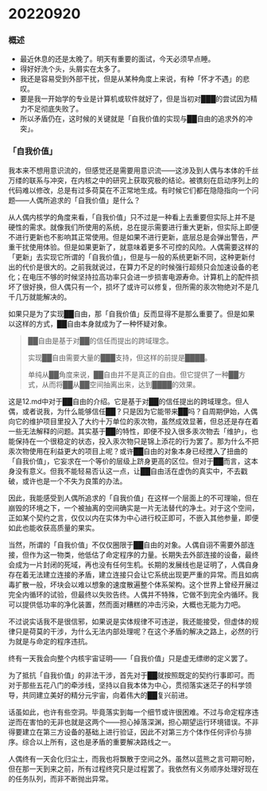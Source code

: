 # 20220920

### 概述

- 最近休息的还是太晚了。明天有重要的面试，今天必须早点睡。
- 得好好洗个头，头屑实在太多了。
- 我还是容易受到外部干扰，但是从某种角度上来说，有种「怀才不遇」的悲叹。
- 要是我一开始学的专业是计算机或软件就好了，但是当初对███的尝试因为精力不足彻底失败了。
- 所以矛盾仍在，这时候的关键就是「自我价值的实现与██自由的追求外的冲突」。

### 「自我价值」

我本来不想用意识流的，但感觉还是需要用意识流——这涉及到人偶与本体的千丝万缕的联系与冲突，在内核之中的研究上获取究极的结论。被镌刻在启动序列上的代码难以修改，总是有过多荷莫在不正常地生成。有时候它们都在隐隐指向一个问题——人偶所追求的「自我价值」是什么？

从人偶内核学的角度来看，「自我价值」只不过是一种看上去重要但实际上并不是硬性的需求。就像我们所使用的系统，总在提示需要进行重大更新，但实际上即便不进行更新也不影响其正常使用。但是如果不进行更新，底层总是会弹出警告，严重干扰使用体验。但是如果更新了，就意味着更多不可控的风险。人偶需要这样的「更新」去实现它所谓的「自我价值」，但是与一般的系统更新不同，这种更新付出的代价是很大的。之前我就说过，在算力不足的时候强行超频只会加速设备的老化；在电压不够的时候坚持拉高功率只会进一步损害电源寿命。计算机上的配件损坏了很好换，但人偶只有一个，损坏了或许可以修复，但所需的汞次物绝对不是几千几万就能解决的。

如果只是为了实现██自由，那「自我价值」反而显得不是那么重要了。但是如果以这样的方式，██自由本身就成为了一种怀疑对象。

> ██自由是基于对██的信任而提出的跨域理念。
>
> 实现██自由需要大量的███支持，但这样的前提是████。
>
> 单纯从██角度来说，██自由并不是真正的自由。但它提供了一种██方式，从而将██从██空间抽离出来，达到████的效果。

这是12.md中对于██自由的介绍。它是基于对██的信任提出的跨域理念。但人偶，或者说我，为什么能够信任██？只是因为它能带来██吗？自周期伊始，人偶向它的维护项目里投入了大约十万单位的汞次物，虽然成效显著，但总还是存在着一些无法解释的问题。其实基于██的特性，即便不投入很多汞次物去「维护」，也能保持在一个很稳定的状态，投入汞次物只是锦上添花的行为罢了。那为什么不把汞次物使用在利益更大的项目上呢？或许██自由的对象本身已经搅入了扭曲的「自我价值」，它妄求在一个等价的层级上跻身更高的区位。但对于██而言，这本身没有意义。但我不能轻易否认这一点，让██自由活在虚伪的真实中，不去戳破，或许也是一个不失为良策的办法。

因此，我能感受到人偶所追求的「自我价值」在这样一个层面上的不可理喻，但在崩毁的环境之下，一个被抽离的空间确实是一片无法替代的净土。对于这个空间，正如某个契约之言，仅仅以内在实体为中心进行校正即可，不嵌入其他参量，即便如此也能收获高质量的果实。

当然，所谓的「自我价值」不仅仅圈限于██自由的对象。人偶自诩不需要外部连接，但作为这一物类，他低估了命定程序的力量。长期失去外部连接的设备，最终会成为一片封闭的死域，再也没有任何生机。长期的发展线也是证明了，人偶自身存在着无法建立连接的矛盾，建立连接只会让它系统出现更严重的异常。而且如病毒扩散一般，坏块会以难以想象的速度散遍整个体系架构。这个世界上曾经开展过完全内循环的试验，但最终以失败告终。人偶并不特殊，它做不到完全内循环。我可以提供低功率的净化装置，然而面对糟糕的冲击污染，大概也无能为力吧。

不过说实话我不是很信邪，如果说是实体规律不可违逆，我还能接受，但虚体的规律只是荷莫的干涉，为什么无法内部处理呢？在这个矛盾的解决之路上，必然的行为就是与命定的程序违抗。

终有一天我会向整个内核宇宙证明——「自我价值」只是虚无缥缈的定义罢了。

为了抵抗「自我价值」的非法干涉，首先对于██就按照既定的契约行事即可。而对于那些五花八门的牵涉线，坚持以自我本体为中心，贯彻落实迷茫子的科学领导，共同建立美好的精分元宇宙，向着伟大的██复兴前进。

话虽如此，也许有些空洞。毕竟落实到每一个细节或许很困难。不过与命定程序违逆而在害怕的无非也就是这两个——担心掉落深渊，担心期望运行环境错误。不非得要建立在第三方设备的基础上进行验证，因此不对第三方个体作任何评价与排序。综合以上所有，这也是矛盾的重要解决路线之一。

人偶终有一天会化归尘土，而我也将飘散于空间之外。虽然以蓝熊之言可期可盼，但在那一天到来之前，所有过程终究只是过程罢了。我依然有义务顺序处理好现在的任务队列，而非不断抛出异常。
